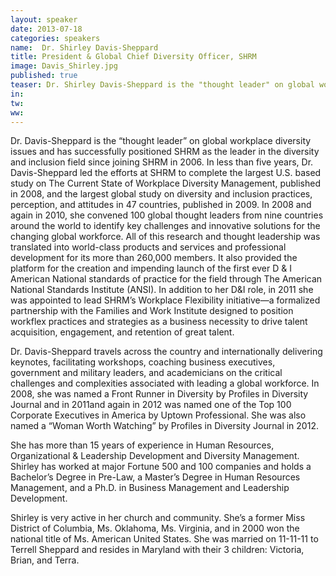 ```yaml
---
layout: speaker
date: 2013-07-18
categories: speakers
name:  Dr. Shirley Davis-Sheppard
title: President & Global Chief Diversity Officer, SHRM
image: Davis_Shirley.jpg
published: true
teaser: Dr. Shirley Davis-Sheppard is the "thought leader" on global workplace diversity issues and has successfully positioned SHRM as the leader in the diversity and inclusion field since joining SHRM in 2006.
in:
tw: 
ww:
---
```

Dr. Davis-Sheppard is the “thought leader” on global workplace diversity issues and has successfully positioned SHRM as the leader in the diversity and inclusion field since joining SHRM in 2006. In less than five years, Dr. Davis-Sheppard led the efforts at SHRM to complete the largest U.S. based study on The Current State of Workplace Diversity Management, published in 2008, and the largest global study on diversity and inclusion practices, perception, and attitudes in 47 countries, published in 2009. In 2008 and again in 2010, she convened 100 global thought leaders from nine countries around the world to identify key challenges and innovative solutions for the changing global workforce. All of this research and thought leadership was translated into world-class products and services and professional development for its more than 260,000 members.  It also provided the platform for the creation and impending launch of the first ever D & I American National standards of practice for the field through The American National Standards Institute (ANSI). In addition to her D&I role, in 2011 she was appointed to lead SHRM’s Workplace Flexibility initiative—a formalized partnership with the Families and Work Institute designed to position workflex practices and strategies as a business necessity to drive talent acquisition, engagement, and retention of great talent.

Dr. Davis-Sheppard travels across the country and internationally delivering keynotes, facilitating workshops, coaching business executives, government and military leaders, and academicians on the critical challenges and complexities associated with leading a global workforce. In 2008, she was named a Front Runner in Diversity by Profiles in Diversity Journal and in 2011and again in 2012 was named one of the Top 100 Corporate Executives in America by Uptown Professional. She was also named a “Woman Worth Watching” by Profiles in Diversity Journal in 2012.

She has more than 15 years of experience in Human Resources, Organizational & Leadership Development and Diversity Management. Shirley has worked at major Fortune 500 and 100 companies and holds a Bachelor’s Degree in Pre-Law, a Master’s Degree in Human Resources Management, and a Ph.D. in Business Management and Leadership Development. 

Shirley is very active in her church and community. She’s a former Miss District of Columbia, Ms. Oklahoma, Ms. Virginia, and in 2000 won the national title of Ms. American United States. She was married on 11-11-11 to Terrell Sheppard and resides in Maryland with their 3 children: Victoria, Brian, and Terra.
